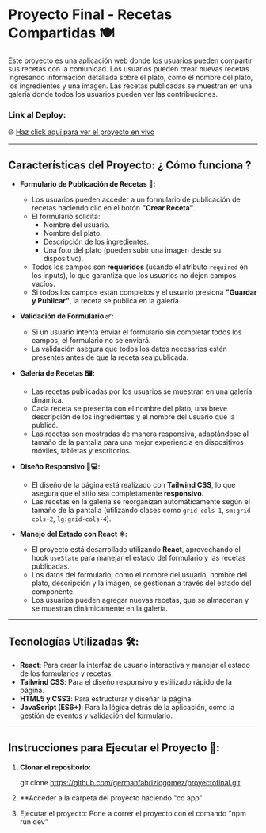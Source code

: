 # Proyecto Final - Recetas Compartidas 🍽️

Este proyecto es una aplicación web donde los usuarios pueden compartir sus recetas con la comunidad. Los usuarios pueden crear nuevas recetas ingresando información detallada sobre el plato, como el nombre del plato, los ingredientes y una imagen. Las recetas publicadas se muestran en una galería donde todos los usuarios pueden ver las contribuciones.

### **Link al Deploy:**
🌐 [Haz click aquí para ver el proyecto en vivo](https://germanfabriziogomez.github.io/proyectofinal/)

---

## **Características del Proyecto: ¿ Cómo funciona ?**

- **Formulario de Publicación de Recetas 📝:**
  - Los usuarios pueden acceder a un formulario de publicación de recetas haciendo clic en el botón **"Crear Receta"**.
  - El formulario solicita:
    - Nombre del usuario.
    - Nombre del plato.
    - Descripción de los ingredientes.
    - Una foto del plato (pueden subir una imagen desde su dispositivo).
  - Todos los campos son **requeridos** (usando el atributo `required` en los inputs), lo que garantiza que los usuarios no dejen campos vacíos.
  - Si todos los campos están completos y el usuario presiona **"Guardar y Publicar"**, la receta se publica en la galería.

- **Validación de Formulario ✅:**
  - Si un usuario intenta enviar el formulario sin completar todos los campos, el formulario no se enviará.
  - La validación asegura que todos los datos necesarios estén presentes antes de que la receta sea publicada.

- **Galería de Recetas 🖼️:**
  - Las recetas publicadas por los usuarios se muestran en una galería dinámica.
  - Cada receta se presenta con el nombre del plato, una breve descripción de los ingredientes y el nombre del usuario que la publicó.
  - Las recetas son mostradas de manera responsiva, adaptándose al tamaño de la pantalla para una mejor experiencia en dispositivos móviles, tabletas y escritorios.

- **Diseño Responsivo 📱💻:**
  - El diseño de la página está realizado con **Tailwind CSS**, lo que asegura que el sitio sea completamente **responsivo**.
  - Las recetas en la galería se reorganizan automáticamente según el tamaño de la pantalla (utilizando clases como `grid-cols-1`, `sm:grid-cols-2`, `lg:grid-cols-4`).

- **Manejo del Estado con React ⚛️:**
  - El proyecto está desarrollado utilizando **React**, aprovechando el hook `useState` para manejar el estado del formulario y las recetas publicadas.
  - Los datos del formulario, como el nombre del usuario, nombre del plato, descripción y la imagen, se gestionan a través del estado del componente.
  - Los usuarios pueden agregar nuevas recetas, que se almacenan y se muestran dinámicamente en la galería.

---

## **Tecnologías Utilizadas 🛠️:**

- **React**: Para crear la interfaz de usuario interactiva y manejar el estado de los formularios y recetas.
- **Tailwind CSS**: Para el diseño responsivo y estilizado rápido de la página.
- **HTML5 y CSS3**: Para estructurar y diseñar la página.
- **JavaScript (ES6+)**: Para la lógica detrás de la aplicación, como la gestión de eventos y validación del formulario.

---

## **Instrucciones para Ejecutar el Proyecto 🔧:**

1. **Clonar el repositorio:**

   git clone https://github.com/germanfabriziogomez/proyectofinal.git

2. **Acceder a la carpeta del proyecto haciendo "cd app"
3. Ejecutar el proyecto: Pone a correr el proyecto con el comando "npm run dev" 
